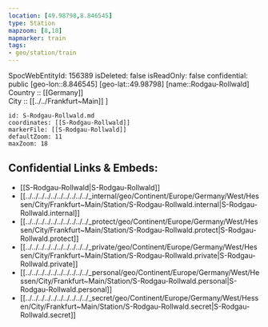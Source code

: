 ```yaml
---
location: [49.98798,8.846545] 
type: Station 
mapzoom: [8,18] 
mapmarker: train 
tags:
- geo/station/train
---
```

SpocWebEntityId: 156389
isDeleted: false
isReadOnly: false
confidential: public
[geo-lon::8.846545] 
[geo-lat::49.98798] 
[name::Rodgau-Rollwald] 
Country :: [[Germany]]  
City :: [[../../Frankfurt~Main]] ] 


```leaflet
id: S-Rodgau-Rollwald.md
coordinates: [[S-Rodgau-Rollwald]] 
markerFile: [[S-Rodgau-Rollwald]] 
defaultZoom: 11 
maxZoom: 18
```


## Confidential Links & Embeds: 
- [[S-Rodgau-Rollwald|S-Rodgau-Rollwald]] 
- [[../../../../../../../../../../_internal/geo/Continent/Europe/Germany/West/Hessen/City/Frankfurt~Main/Station/S-Rodgau-Rollwald.internal|S-Rodgau-Rollwald.internal]] 
- [[../../../../../../../../../../_protect/geo/Continent/Europe/Germany/West/Hessen/City/Frankfurt~Main/Station/S-Rodgau-Rollwald.protect|S-Rodgau-Rollwald.protect]] 
- [[../../../../../../../../../../_private/geo/Continent/Europe/Germany/West/Hessen/City/Frankfurt~Main/Station/S-Rodgau-Rollwald.private|S-Rodgau-Rollwald.private]] 
- [[../../../../../../../../../../_personal/geo/Continent/Europe/Germany/West/Hessen/City/Frankfurt~Main/Station/S-Rodgau-Rollwald.personal|S-Rodgau-Rollwald.personal]] 
- [[../../../../../../../../../../_secret/geo/Continent/Europe/Germany/West/Hessen/City/Frankfurt~Main/Station/S-Rodgau-Rollwald.secret|S-Rodgau-Rollwald.secret]] 
